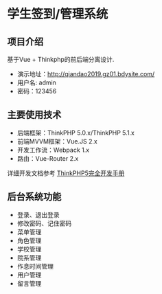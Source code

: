 学生签到/管理系统
===============

## 项目介绍
基于Vue + Thinkphp的前后端分离设计.

* 演示地址：http://qiandao2019.gz01.bdysite.com/
* 用户名: admin
* 密码：123456


## 主要使用技术
* 后端框架：ThinkPHP 5.0.x/ThinkPHP 5.1.x
* 前端MVVM框架：Vue.JS 2.x
* 开发工作流：Webpack 1.x
* 路由：Vue-Router 2.x


详细开发文档参考 [ThinkPHP5完全开发手册](http://www.kancloud.cn/manual/thinkphp5)

## 后台系统功能

* 登录、退出登录
* 修改密码、记住密码
* 菜单管理
* 角色管理
* 学校管理
* 院系管理
* 作息时间管理
* 用户管理
* 留言管理

